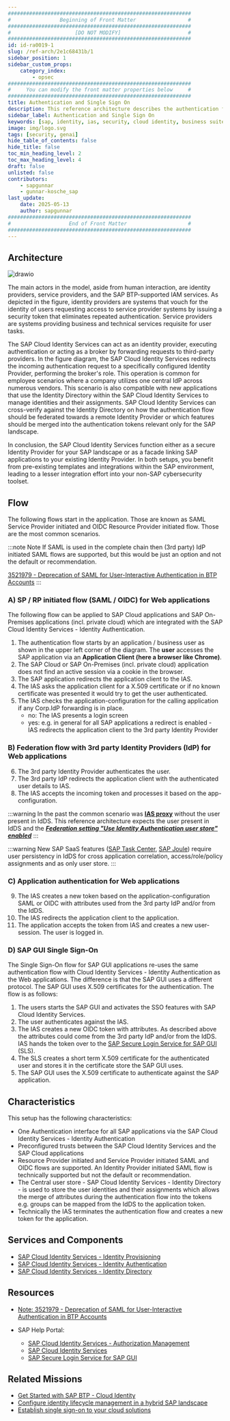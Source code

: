 ```yaml
---
############################################################
#                Beginning of Front Matter                 #
############################################################
#                     [DO NOT MODIFY]                      #
############################################################
id: id-ra0019-1 
slug: /ref-arch/2e1c68431b/1
sidebar_position: 1
sidebar_custom_props:
    category_index:
        - opsec
############################################################
#     You can modify the front matter properties below     #
############################################################
title: Authentication and Single Sign On
description: This reference architecture describes the authentication flows for SAP SaaS via the SAP Cloud Identity Services - Identity Authentication.
sidebar_label: Authentication and Single Sign On
keywords: [sap, identity, ias, security, cloud identity, business suite, cloud erp, single sign-on, SAP Cloud Identity Services, Identity Authentication]
image: img/logo.svg
tags: [security, genai]
hide_table_of_contents: false
hide_title: false
toc_min_heading_level: 2
toc_max_heading_level: 4
draft: false
unlisted: false
contributors:
    - sapgunnar
    - gunnar-kosche_sap
last_update:
    date: 2025-05-13
    author: sapgunnar
############################################################
#                   End of Front Matter                    #
############################################################
---
```


## Architecture

![drawio](drawio/public_SAP_AuthN_SD.drawio)

The main actors in the model, aside from human interaction, are identity providers, service providers, and the SAP BTP-supported IAM services. As depicted in the figure, identity providers are systems that vouch for the identity of users requesting access to service provider systems by issuing a security token that eliminates repeated authentication. Service providers are systems providing business and technical services requisite for user tasks.

The SAP Cloud Identity Services can act as an identity provider, executing authentication or acting as a broker by forwarding requests to third-party providers. In the figure diagram, the SAP Cloud Identity Services redirects the incoming authentication request to a specifically configured Identity Provider, performing the broker's role. This operation is common for employee scenarios where a company utilizes one central IdP across numerous vendors. This scenario is also compatible with new applications that use the Identity Directory within the SAP Cloud Identity Services to manage identities and their assignments. SAP Cloud Identity Services can cross-verify against the Identity Directory on how the authentication flow should be federated towards a remote Identity Provider or which features should be merged into the authentication tokens relevant only for the SAP landscape.

In conclusion, the SAP Cloud Identity Services function either as a secure Identity Provider for your SAP landscape or as a facade linking SAP applications to your existing Identity Provider. In both setups, you benefit from pre-existing templates and integrations within the SAP environment, leading to a lesser integration effort into your non-SAP cybersecurity toolset.

## Flow

The following flows start in the application. Those are known as SAML Service Provider initiated and OIDC Resource Provider initiated flow. Those are the most common scenarios.

:::note Note
If SAML is used in the complete chain then  (3rd party) IdP initiated SAML flows  are supported,  but this would be just an option and not the default or recommendation.

[3521979 - Deprecation of SAML for User-Interactive Authentication in BTP Accounts](https://me.sap.com/notes/3521979/E)
:::

### A) SP / RP initiated flow (SAML / OIDC) for Web applications

The following flow can be applied to SAP Cloud applications and SAP On-Premises applications (incl. private cloud) which are integrated with the SAP Cloud Identity Services - Identity Authentication.

1. The authentication flow starts by an application / business user as shown in the upper left corner of the diagram. The **user** accesses the SAP application via an **Application Client (here a browser like Chrome)**.
2. The SAP Cloud or SAP On-Premises (incl. private cloud) application does not find an active session via a cookie in the browser.
3. The SAP application redirects the application client to the IAS.
4. The IAS asks the application client for a X.509 certificate or if no known certificate was presented it would try to get the user authenticated.
5. The IAS checks the application-configuration for the calling application if any Corp.IdP forwarding is in place.
    - no: The IAS presents a login screen
    - yes: e.g. in general for all SAP applications a redirect is enabled - IAS redirects the application client to the 3rd party Identity Provider

### B) Federation flow with 3rd party Identity Providers (IdP) for Web applications

6. The 3rd party Identity Provider authenticates the user.
7. The 3rd party IdP redirects the application client with the authenticated user details to IAS.
8. The IAS accepts the incoming token and processes it based on the app-configuration.

:::warning
 In the past the common scenario was [**IAS proxy**](https://help.sap.com/docs/identity-authentication/identity-authentication/corporate-identity-providers?locale=en-US) without the user present in IdDS. This reference architecture expects the user present in IdDS and the [***Federation setting "Use Identity Authentication user store" enabled***](https://help.sap.com/docs/identity-authentication/identity-authentication/corp-idp-configure-identity-federation?locale=en-US#context)
:::

:::warning
New SAP SaaS features ([SAP Task Center](https://pages.community.sap.com/topics/task-center), [SAP Joule](https://www.sap.com/products/artificial-intelligence/ai-assistant.html)) require user persistency in IdDS for cross application correlation, access/role/policy assignments and as only user store.
:::

### C) Application authentication for Web applications

9. The IAS creates a new token based on the application-configuration SAML or OIDC with attributes used from the 3rd party IdP and/or from the IdDS.
10. The IAS redirects the application client to the application.
11. The application accepts the token from IAS and creates a new user-session. The user is logged in.

### D) SAP GUI Single Sign-On

The Single Sign-On flow for SAP GUI applications re-uses the same authentication flow with Cloud Identity Services - Identity Authentication as the Web applications. The difference is that the SAP GUI uses a different protocol. The SAP GUI uses X.509 certificates for the authentication. The flow is as follows:

1. The users starts the SAP GUI and activates the SSO features with SAP Cloud Identity Services.
2. The user authenticates against the IAS.
3. The IAS creates a new OIDC token with attributes. As described above the attributes could come from the 3rd party IdP and/or from the IdDS. IAS hands the token over to the [SAP Secure Login Service for SAP GUI](https://help.sap.com/sls) (SLS).
4. The SLS creates a short term X.509 certificate for the authenticated user and stores it in the certificate store the SAP GUI uses.
5. The SAP GUI uses the X.509 certificate to authenticate against the SAP application.

## Characteristics

This setup has the following characteristics:

- One Authentication interface for all SAP applications via the SAP Cloud Identity Services - Identity Authentication
- Preconfigured trusts between the SAP Cloud Identity Services and the SAP Cloud applications
- Resource Provider initiated and Service Provider initiated SAML and OIDC flows are supported. An Identity Provider initiated SAML flow is technically supported but not the default or recommendation.
- The Central user store - SAP Cloud Identity Services - Identity Directory - is used to store the user identities and their assignments which allows the merge of attributes during the authentication flow into the tokens e.g. groups can be mapped from the IdDS to the application token.
- Technically the IAS terminates the authentication flow and creates a new token for the application.

## Services and Components

- [SAP Cloud Identity Services - Identity Provisioning](https://discovery-center.cloud.sap/serviceCatalog/identity-provisioning?service_plan=sap-cloud-to-sap-cloud&region=all&commercialModel=cloud)
- [SAP Cloud Identity Services - Identity Authentication](https://discovery-center.cloud.sap/serviceCatalog/identity-authentication?region=all)
- [SAP Cloud Identity Services - Identity Directory](https://api.sap.com/api/IdDS_SCIM/overview)

## Resources

- [Note: 3521979 - Deprecation of SAML for User-Interactive Authentication in BTP Accounts](https://me.sap.com/notes/3521979/E)
  
- SAP Help Portal:
  - [SAP Cloud Identity Services - Authorization Management](https://help.sap.com/docs/identity-authentication/identity-authentication/configuring-authorization-policies?version=Cloud)
  - [SAP Cloud Identity Services](https://help.sap.com/docs/cloud-identity?version=Cloud&locale=en-US)
  - [SAP Secure Login Service for SAP GUI](https://help.sap.com/sls)

## Related Missions

- [Get Started with SAP BTP - Cloud Identity](https://discovery-center.cloud.sap/missiondetail/4325/4605/)
- [Configure identity lifecycle management in a hybrid SAP landscape](https://discovery-center.cloud.sap/missiondetail/3116/3152/)
- [Establish single sign-on to your cloud solutions](https://discovery-center.cloud.sap/missiondetail/3114/3151/)

